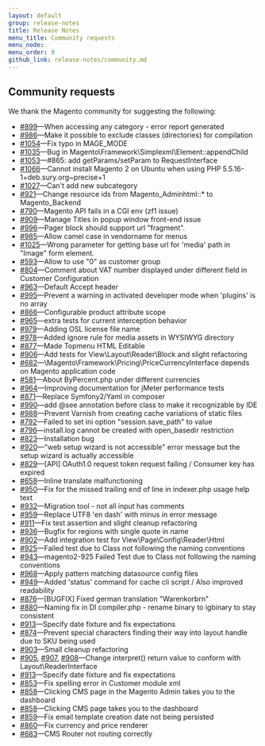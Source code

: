 ```yaml
---
layout: default
group: release-notes
title: Release Notes
menu_title: Community requests
menu_node: 
menu_order: 9
github_link: release-notes/community.md
---
```


<h2 id="comm-req">Community requests</h2>
We thank the Magento community for suggesting the following:

*    [#899](https://github.com/magento/magento2/issues/899)&mdash;When accessing any category - error report generated
*    [#986](https://github.com/magento/magento2/pull/986)&mdash;Make it possible to exclude classes (directories) for compilation
*    [#1054](https://github.com/magento/magento2/pull/1054)&mdash;Fix typo in MAGE_MODE
*    [#1035](https://github.com/magento/magento2/issues/1035)&mdash;Bug in Magento\Framework\Simplexml\Element::appendChild
*    [#1053](https://github.com/magento/magento2/issues/1053)&mdash;#865: add getParams/setParam to RequestInterface
*    [#1066](https://github.com/magento/magento2/issues/1066)&mdash;Cannot install Magento 2 on Ubuntu when using PHP 5.5.16-1+deb.sury.org~precise+1
*    [#1027](https://github.com/magento/magento2/issues/1027)&mdash;Can't add new subcategory
*    [#921](https://github.com/magento/magento2/issues/921)&mdash;Change resource ids from Magento_Adminhtml::* to Magento_Backend
*    [#790](https://github.com/magento/magento2/issues/790)&mdash;Magento API fails in a CGI env (zf1 issue)
*    [#909](https://github.com/magento/magento2/issues/909)&mdash;Manage Titles in popup window front-end issue
*    [#996](https://github.com/magento/magento2/issues/996)&mdash;Pager block should support url "fragment".
*    [#985](https://github.com/magento/magento2/pull/985)&mdash;Allow camel case in vendorname for menus
*    [#1025](https://github.com/magento/magento2/pull/1025)&mdash;Wrong parameter for getting base url for 'media' path in "Image" form element.
*   [#593](https://github.com/magento/magento2/issues/593)&mdash;Allow to use "0" as customer group
*   [#804](https://github.com/magento/magento2/issues/804)&mdash;Comment about VAT number displayed under different field in Customer Configuration
*   [#963](https://github.com/magento/magento2/pull/963)&mdash;Default Accept header
*   [#995](https://github.com/magento/magento2/pull/995)&mdash;Prevent a warning in activated developer mode when 'plugins' is no array
*   [#866](https://github.com/magento/magento2/issues/866)&mdash;Configurable product attribute scope
*   [#965](https://github.com/magento/magento2/pull/965)&mdash;extra tests for current interception behavior
*    [#979](https://github.com/magento/magento2/pull/979)&mdash;Adding OSL license file name
*    [#978](https://github.com/magento/magento2/pull/978)&mdash;Added ignore rule for media assets in WYSIWYG directory
*    [#877](https://github.com/magento/magento2/pull/877)&mdash;Made Topmenu HTML Editable
*    [#906](https://github.com/magento/magento2/pull/906)&mdash;Add tests for View\Layout\Reader\Block and slight refactoring
*    [#682](https://github.com/magento/magento2/issues/682)&mdash;\Magento\Framework\Pricing\PriceCurrencyInterface depends on Magento application code
*    [#581](https://github.com/magento/magento2/issues/581)&mdash;About ByPercent.php under different currencies
*    [#964](https://github.com/magento/magento2/pull/964)&mdash;Improving documentation for jMeter performance tests
*    [#871](https://github.com/magento/magento2/issues/871)&mdash;Replace Symfony2/Yaml in composer
*    [#990](https://github.com/magento/magento2/pull/990)&mdash;add @see annotation before class to make it recognizable by IDE
*    [#988](https://github.com/magento/magento2/pull/988)&mdash;Prevent Varnish from creating cache variations of static files
*    [#792](https://github.com/magento/magento2/issues/792)&mdash;Failed to set ini option "session.save_path" to value
*    [#796](https://github.com/magento/magento2/issues/796)&mdash;install.log cannot be created with open_basedir restriction
*    [#823](https://github.com/magento/magento2/issues/823)&mdash;Installation bug
*    [#920](https://github.com/magento/magento2/issues/920)&mdash;"web setup wizard is not accessible" error message but the setup wizard is actually accessible
*    [#829](https://github.com/magento/magento2/issues/829)&mdash;[API] OAuth1.0 request token request failing / Consumer key has expired
*    [#658](https://github.com/magento/magento2/issues/658)&mdash;Inline translate malfunctioning
*    [#950](https://github.com/magento/magento2/pull/950)&mdash;Fix for the missed trailing end of line in indexer.php usage help text
*    [#932](https://github.com/magento/magento2/pull/932)&mdash;Migration tool - not all input has comments
*    [#959](https://github.com/magento/magento2/pull/959)&mdash;Replace UTF8 'en dash' with minus in error message
*    [#911](https://github.com/magento/magento2/pull/911)&mdash;Fix test assertion and slight cleanup refactoring
*    [#936](https://github.com/magento/magento2/pull/936)&mdash;Bugfix for regions with single quote in name
*    [#902](https://github.com/magento/magento2/pull/902)&mdash;Add integration test for View\Page\Config\Reader\Html
*    [#925](https://github.com/magento/magento2/pull/925)&mdash;Failed test due to Class not following the naming conventions
*    [#943](https://github.com/magento/magento2/pull/943)&mdash;magento2-925 Failed Test due to Class not following the naming conventions
*    [#968](https://github.com/magento/magento2/pull/968)&mdash;Apply pattern matching datasource config files
*    [#949](https://github.com/magento/magento2/pull/949)&mdash;Added 'status' command for cache cli script / Also improved readability
*    [#876](https://github.com/magento/magento2/pull/876)&mdash;[BUGFIX] Fixed german translation "Warenkorbrn"
*    [#880](https://github.com/magento/magento2/pull/880)&mdash;Naming fix in DI compiler.php - rename binary to igbinary to stay consistent
*    [#913](https://github.com/magento/magento2/pull/913)&mdash;Specify date fixture and fix expectations
*    [#874](https://github.com/magento/magento2/pull/874)&mdash;Prevent special characters finding their way into layout handle due to SKU being used
*    [#903](https://github.com/magento/magento2/pull/903)&mdash;Small cleanup refactoring
*    [#905](https://github.com/magento/magento2/pull/905), [#907](https://github.com/magento/magento2/pull/907), [#908](https://github.com/magento/magento2/pull/908)&mdash;Change interpret() return value to conform with Layout\ReaderInterface
*    [#913](https://github.com/magento/magento2/pull/913)&mdash;Specify date fixture and fix expectations
*    [#853](https://github.com/magento/magento2/pull/853)&mdash;Fix spelling error in Customer module xml
*    [#858](https://github.com/magento/magento2/pull/858)&mdash;Clicking CMS page in the Magento Admin takes you to the dashboard
*    [#858](https://github.com/magento/magento2/issues/816)&mdash;Clicking CMS page takes you to the dashboard
*    [#859](https://github.com/magento/magento2/pull/859)&mdash;Fix email template creation date not being persisted
*    [#860](https://github.com/magento/magento2/pull/860)&mdash;Fix currency and price renderer
*    [#683](https://github.com/magento/magento2/pull/683)&mdash;CMS Router not routing correctly
